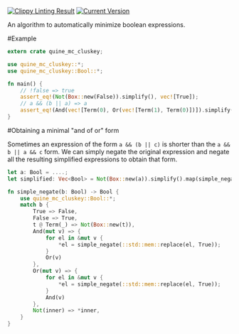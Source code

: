 [![Clippy Linting Result](https://clippy.bashy.io/github/oli-obk/quine-mc_cluskey/master/badge.svg)](https://clippy.bashy.io/github/oli-obk/quine-mc_cluskey/master/log)
[![Current Version](http://meritbadge.herokuapp.com/quine-mc_cluskey)](https://crates.io/crates/quine-mc_cluskey)

An algorithm to automatically minimize boolean expressions.

#Example

```rust
extern crate quine_mc_cluskey;

use quine_mc_cluskey::*;
use quine_mc_cluskey::Bool::*;

fn main() {
    // !false => true
    assert_eq!(Not(Box::new(False)).simplify(), vec![True]);
    // a && (b || a) => a
    assert_eq!(And(vec![Term(0), Or(vec![Term(1), Term(0)])]).simplify(), vec![Term(0)]);
}
```

#Obtaining a minimal "and of or" form

Sometimes an expression of the form `a && (b || c)` is shorter than the `a && b || a && c` form.
We can simply negate the original expression and negate all the resulting simplified expressions to obtain that form.

```rust
let a: Bool = ....;
let simplified: Vec<Bool> = Not(Box::new(a)).simplify().map(simple_negate).collect();

fn simple_negate(b: Bool) -> Bool {
    use quine_mc_cluskey::Bool::*;
    match b {
        True => False,
        False => True,
        t @ Term(_) => Not(Box::new(t)),
        And(mut v) => {
            for el in &mut v {
                *el = simple_negate(::std::mem::replace(el, True));
            }
            Or(v)
        },
        Or(mut v) => {
            for el in &mut v {
                *el = simple_negate(::std::mem::replace(el, True));
            }
            And(v)
        },
        Not(inner) => *inner,
    }
}
```
